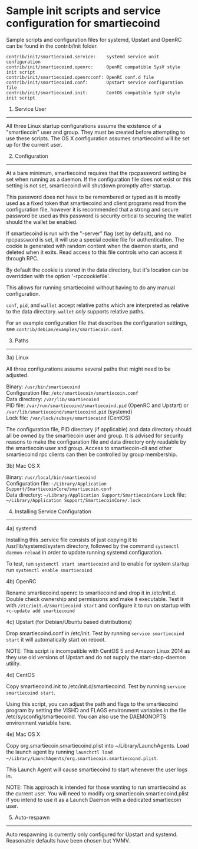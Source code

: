 Sample init scripts and service configuration for smartiecoind
==========================================================

Sample scripts and configuration files for systemd, Upstart and OpenRC
can be found in the contrib/init folder.

    contrib/init/smartiecoind.service:    systemd service unit configuration
    contrib/init/smartiecoind.openrc:     OpenRC compatible SysV style init script
    contrib/init/smartiecoind.openrcconf: OpenRC conf.d file
    contrib/init/smartiecoind.conf:       Upstart service configuration file
    contrib/init/smartiecoind.init:       CentOS compatible SysV style init script

1. Service User
---------------------------------

All three Linux startup configurations assume the existence of a "smartiecoin" user
and group.  They must be created before attempting to use these scripts.
The OS X configuration assumes smartiecoind will be set up for the current user.

2. Configuration
---------------------------------

At a bare minimum, smartiecoind requires that the rpcpassword setting be set
when running as a daemon.  If the configuration file does not exist or this
setting is not set, smartiecoind will shutdown promptly after startup.

This password does not have to be remembered or typed as it is mostly used
as a fixed token that smartiecoind and client programs read from the configuration
file, however it is recommended that a strong and secure password be used
as this password is security critical to securing the wallet should the
wallet be enabled.

If smartiecoind is run with the "-server" flag (set by default), and no rpcpassword is set,
it will use a special cookie file for authentication. The cookie is generated with random
content when the daemon starts, and deleted when it exits. Read access to this file
controls who can access it through RPC.

By default the cookie is stored in the data directory, but it's location can be overridden
with the option '-rpccookiefile'.

This allows for running smartiecoind without having to do any manual configuration.

`conf`, `pid`, and `wallet` accept relative paths which are interpreted as
relative to the data directory. `wallet` *only* supports relative paths.

For an example configuration file that describes the configuration settings,
see `contrib/debian/examples/smartiecoin.conf`.

3. Paths
---------------------------------

3a) Linux

All three configurations assume several paths that might need to be adjusted.

Binary:              `/usr/bin/smartiecoind`  
Configuration file:  `/etc/smartiecoin/smartiecoin.conf`  
Data directory:      `/var/lib/smartiecoind`  
PID file:            `/var/run/smartiecoind/smartiecoind.pid` (OpenRC and Upstart) or `/var/lib/smartiecoind/smartiecoind.pid` (systemd)  
Lock file:           `/var/lock/subsys/smartiecoind` (CentOS)  

The configuration file, PID directory (if applicable) and data directory
should all be owned by the smartiecoin user and group.  It is advised for security
reasons to make the configuration file and data directory only readable by the
smartiecoin user and group.  Access to smartiecoin-cli and other smartiecoind rpc clients
can then be controlled by group membership.

3b) Mac OS X

Binary:              `/usr/local/bin/smartiecoind`  
Configuration file:  `~/Library/Application Support/SmartiecoinCore/smartiecoin.conf`  
Data directory:      `~/Library/Application Support/SmartiecoinCore`
Lock file:           `~/Library/Application Support/SmartiecoinCore/.lock`

4. Installing Service Configuration
-----------------------------------

4a) systemd

Installing this .service file consists of just copying it to
/usr/lib/systemd/system directory, followed by the command
`systemctl daemon-reload` in order to update running systemd configuration.

To test, run `systemctl start smartiecoind` and to enable for system startup run
`systemctl enable smartiecoind`

4b) OpenRC

Rename smartiecoind.openrc to smartiecoind and drop it in /etc/init.d.  Double
check ownership and permissions and make it executable.  Test it with
`/etc/init.d/smartiecoind start` and configure it to run on startup with
`rc-update add smartiecoind`

4c) Upstart (for Debian/Ubuntu based distributions)

Drop smartiecoind.conf in /etc/init.  Test by running `service smartiecoind start`
it will automatically start on reboot.

NOTE: This script is incompatible with CentOS 5 and Amazon Linux 2014 as they
use old versions of Upstart and do not supply the start-stop-daemon utility.

4d) CentOS

Copy smartiecoind.init to /etc/init.d/smartiecoind. Test by running `service smartiecoind start`.

Using this script, you can adjust the path and flags to the smartiecoind program by
setting the VISHD and FLAGS environment variables in the file
/etc/sysconfig/smartiecoind. You can also use the DAEMONOPTS environment variable here.

4e) Mac OS X

Copy org.smartiecoin.smartiecoind.plist into ~/Library/LaunchAgents. Load the launch agent by
running `launchctl load ~/Library/LaunchAgents/org.smartiecoin.smartiecoind.plist`.

This Launch Agent will cause smartiecoind to start whenever the user logs in.

NOTE: This approach is intended for those wanting to run smartiecoind as the current user.
You will need to modify org.smartiecoin.smartiecoind.plist if you intend to use it as a
Launch Daemon with a dedicated smartiecoin user.

5. Auto-respawn
-----------------------------------

Auto respawning is currently only configured for Upstart and systemd.
Reasonable defaults have been chosen but YMMV.
